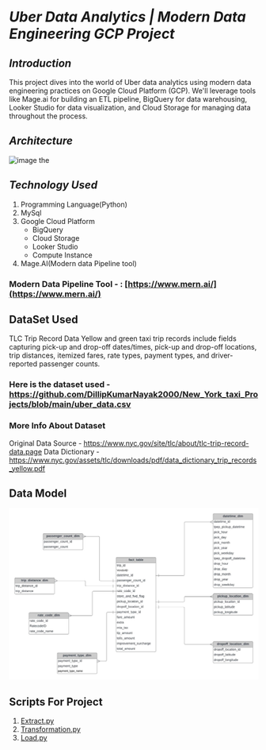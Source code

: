 # **_Uber Data Analytics | Modern Data Engineering GCP Project_**
## _Introduction_
This project dives into the world of Uber data analytics using modern data engineering practices on Google Cloud Platform (GCP). We'll leverage tools like Mage.ai for building an ETL pipeline, BigQuery for data warehousing, Looker Studio for data visualization, and Cloud Storage for managing data throughout the process.
## _Architecture_
![image the](https://github.com/user-attachments/assets/9a2d01ca-82ae-4296-889e-b6b40a489506)
## _Technology Used_
1. Programming Language(Python)
2. MySql
3. Google Cloud Platform
   - BigQuery
   - Cloud Storage
   - Looker Studio
   - Compute Instance
4. Mage.AI(Modern data Pipeline tool)
### Modern Data Pipeline Tool - : [https://www.mern.ai/](https://www.mern.ai/)
## DataSet Used
TLC Trip Record Data Yellow and green taxi trip records include fields capturing pick-up and drop-off dates/times, pick-up and drop-off locations, trip distances, itemized fares, rate types, payment types, and driver-reported passenger counts.

### Here is the dataset used - https://github.com/DillipKumarNayak2000/New_York_taxi_Projects/blob/main/uber_data.csv

### More Info About Dataset
Original Data Source - https://www.nyc.gov/site/tlc/about/tlc-trip-record-data.page
Data Dictionary - https://www.nyc.gov/assets/tlc/downloads/pdf/data_dictionary_trip_records_yellow.pdf
## Data Model
![Data_Model_image](https://github.com/DillipKumarNayak2000/New_York_taxi_Projects/blob/main/data_model.jpeg)

## Scripts For Project
1. [Extract.py](https://github.com/DillipKumarNayak2000/New_York_taxi_Projects/blob/49e80366d658ce692d52de3493b8b0315b827641/extract.py)
2. [Transformation.py](https://github.com/DillipKumarNayak2000/New_York_taxi_Projects/blob/49e80366d658ce692d52de3493b8b0315b827641/transform.py)
3. [Load.py](https://github.com/DillipKumarNayak2000/New_York_taxi_Projects/blob/49e80366d658ce692d52de3493b8b0315b827641/load.py)

